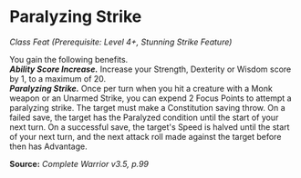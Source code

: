 # Paralyzing Strike
*Class Feat (Prerequisite: Level 4+, Stunning Strike Feature)*

You gain the following benefits.  
***Ability Score Increase.*** Increase your Strength, Dexterity or Wisdom score by 1, to a maximum of 20.  
***Paralyzing Strike.*** Once per turn when you hit a creature with a Monk weapon or an Unarmed Strike, you can expend 2 Focus Points to attempt a paralyzing strike. The target must make a Constitution saving throw. On a failed save, the target has the Paralyzed condition until the start of your next turn. On a successful save, the target's Speed is halved until the start of your next turn, and the next attack roll made against the target before then has Advantage.



**Source:** *Complete Warrior v3.5, p.99*